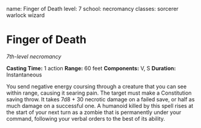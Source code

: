 name: Finger of Death
level: 7
school: necromancy
classes: sorcerer
         warlock
         wizard

# Finger of Death
_7th-level necromancy_

**Casting Time:** 1 action
**Range:** 60 feet
**Components:** V, S
**Duration:** Instantaneous

You send negative energy coursing through a creature that you can see within range, causing it searing pain. The target must make a Constitution saving throw. It takes 7d8 + 30 necrotic damage on a failed save, or half as much damage on a successful one.
A humanoid killed by this spell rises at the start of your next turn as a zombie that is permanently under your command, following your verbal orders to the best of its ability.
